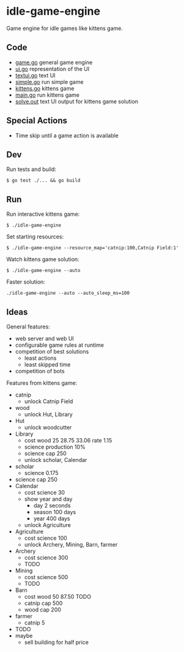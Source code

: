 # idle-game-engine

Game engine for idle games like kittens game.

## Code

- [game.go](game/game.go) general game engine
- [ui.go](ui/ui.go) representation of the UI
- [textui.go](textui/textui.go) text UI
- [simple.go](examples/simple/simple.go) run simple game
- [kittens.go](kittens/kittens.go) kittens game
- [main.go](main.go) run kittens game
- [solve.out](kittens/testdata/solve.out) text UI output for kittens game solution

## Special Actions

- Time skip until a game action is available

## Dev

Run tests and build:

```
$ go test ./... && go build
```

## Run

Run interactive kittens game:

```
$ ./idle-game-engine
```

Set starting resources:

```
$ ./idle-game-engine --resource_map='catnip:100,Catnip Field:1'
```

Watch kittens game solution:

```
$ ./idle-game-engine --auto
```

Faster solution:

```
./idle-game-engine --auto --auto_sleep_ms=100
```

## Ideas

General features:

- web server and web UI
- configurable game rules at runtime
- competition of best solutions
  - least actions 
  - least skipped time
- competition of bots

Features from kittens game:

- catnip
  - unlock Catnip Field
- wood
  - unlock Hut, Library
- Hut
  - unlock woodcutter
- Library
  - cost wood 25 28.75 33.06 rate 1.15
  - science production 10%
  - science cap 250
  - unlock scholar, Calendar
- scholar
  - science 0.175
- science cap 250
- Calendar
  - cost science 30
  - show year and day
    - day 2 seconds
    - season 100 days
    - year 400 days
  - unlock Agriculture
- Agriculture
  - cost science 100
  - unlock Archery, Mining, Barn, farmer
- Archery
  - cost science 300
  - TODO
- Mining
  - cost science 500
  - TODO
- Barn
  - cost wood 50 87.50 TODO
  - catnip cap 500
  - wood cap 200
- farmer
  - catnip 5
- TODO
- maybe
  - sell building for half price
